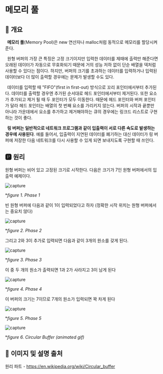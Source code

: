 # 메모리 풀
## 📢 개요
 **메모리 풀**(Memory Pool)은 new 연산자나 malloc처럼 동적으로 메모리를 할당시켜준다.
  
 원형 버퍼의 가장 큰 특징은 고정 크기이지만 입력한 데이터를 제때에 출력만 해준다면 오래된 데이터가 자동으로 무효화되기 때문에 거의 성능 저하 없이 단순 배열을 덱처럼 사용할 수 있다는 점이다. 하지만, 버퍼의 크기를 초과하는 데이터를 입력하거나 입력된 데이터보다 더 많이 출력할 경우에는 문제가 발생할 수도 있다. 
  
 데이터를 입력할 때 "FIFO"(first in first-out) 방식으로 꼬리 포인터에서부터 추가된다. 데이터를 출력할 경우엔 추가된 순서대로 헤드 포인터에서부터 제거된다. 또한 요소가 추가되고 제거 될 때 두 포인터가 모두 이동한다. 때문에 헤드 포인터와 버퍼 포인터가 달라 헤드 포인터는 배열의 첫 번째 요소를 가리키지 않는다. 버퍼의 시작과 끝뿐만 아니라 가운데에서 요소를 추가하고 제거해야하는 큐의 경우에는 링크드 리스트로 구현하는 것이 좋다.
  
 **링 버퍼는 일반적으로 네트워크 프로그램과 같이 입출력이 서로 다른 속도로 발생하는 경우에 사용된다**. 예를 들어서, 입출력이 지연된 데이터를 폐기하는 대신 데이터가 링 버퍼에 저장한 다음 네트워크를 다시 사용할 수 있게 되면 보내지도록 구현할 때 쓰인다.
  
   
## 🅿 원리

  원형 버퍼는 비어 있고 고정된 크기로 시작한다. 다음은 크기가 7인 원형 버퍼에서의 입출력 예제이다.

  ![capture](https://github.com/kbm0996/RingBuffer/blob/master/figure/1.png)
  
   **figure 1. Phase 1*
   
  빈 원형 버퍼에 다음과 같이 1이 입력되었다고 하자 (정확한 시작 위치는 원형 버퍼에서는 중요치 않다)

  ![capture](https://github.com/kbm0996/RingBuffer/blob/master/figure/2.png)
  
  **figure 2. Phase 2*
   
  그리고 2와 3이 추가로 입력되면 다음과 같이 3개의 원소를 갖게 된다.

  ![capture](https://github.com/kbm0996/RingBuffer/blob/master/figure/3.png)
  
  **figure 3. Phase 3*
   
  이 중 두 개의 원소가 출력되면 1과 2가 사라지고 3이 남게 된다

  ![capture](https://github.com/kbm0996/RingBuffer/blob/master/figure/4.png)
  
  **figure 4. Phase 4*
   
  이 버퍼의 크기는 7이므로 7개의 원소가 입력되면 꽉 차게 된다

  ![capture](https://github.com/kbm0996/RingBuffer/blob/master/figure/5.png)
  
  **figure 5. Phase 5*

  ![capture](https://github.com/kbm0996/RingBuffer/blob/master/figure/400px-Circular_Buffer_Animation.gif)
  
  **figure 6. Circular Buffer (animated gif)*
  
  
 ## 📌 이미지 및 설명 출처 
 
 원리 파트 - https://en.wikipedia.org/wiki/Circular_buffer
